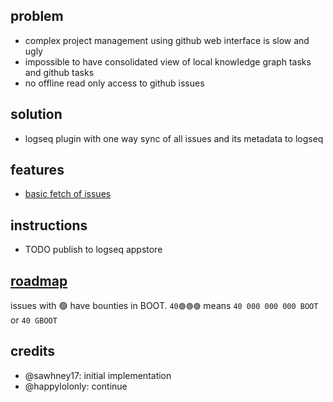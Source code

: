 ## problem

- complex project management using github web interface is slow and ugly
- impossible to have consolidated view of local knowledge graph tasks and github tasks
- no offline read only access to github issues

## solution

- logseq plugin with one way sync of all issues and its metadata to logseq

## features

- [basic fetch of issues](https://github.com/mastercyb/loghub/issues/3)

## instructions

- TODO publish to logseq appstore

## [roadmap](https://github.com/users/mastercyb/projects/5)

issues with 🟢 have bounties in BOOT.
`40🟢🟢🟢` means `40 000 000 000 BOOT` or `40 GBOOT`

## credits

- @sawhney17: initial implementation
- @happylolonly: continue
